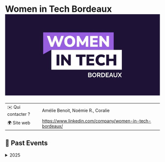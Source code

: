 # Women in Tech Bordeaux ![Logo](./logo-wit-bordeaux.jpeg ':size=100')

|                                |     |
| ------------------------------ | --- |
| ✉️ Qui contacter ?              | Amélie Benoit, Noémie R., Coralie |
| 🌍 Site web                    | https://www.linkedin.com/company/women-in-tech-bordeaux/ |

<!-- EVENTS:START -->
## 📆 Past Events

<details>
<summary>2025</summary>

| Date | Event | Location | Link |
|------|--------|----------|------|
| Mercredi 12 février 2025 à 19:00 | Révolutionnez votre UX avec les PWA / L'utilisateur au cœur de la QA | 13, Rue des Cordeliers, Bordeaux | https://www.linkedin.com/events/r-volutionnezvotreuxaveclespwa-7284501845102727168/ |
</details>
<!-- EVENTS:END -->